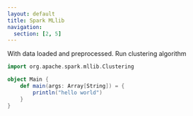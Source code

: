 ```yaml
---
layout: default
title: Spark MLlib
navigation:
  section: [2, 5]
---
```


With data loaded and preprocessed. Run clustering algorithm 

```scala
import org.apache.spark.mllib.Clustering

object Main {
    def main(args: Array[String]) = {
        println("hello world")
    }
}
```
